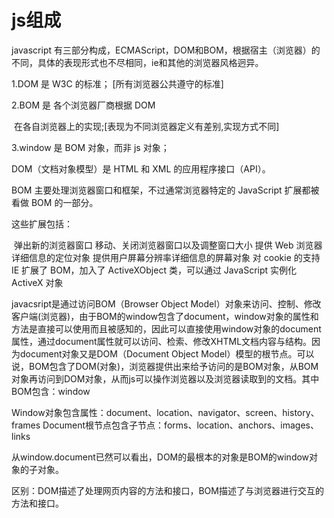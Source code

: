 # js组成

javascript 有三部分构成，ECMAScript，DOM和BOM，根据宿主（浏览器）的不同，具体的表现形式也不尽相同，ie和其他的浏览器风格迥异。

1.DOM 是 W3C 的标准； [所有浏览器公共遵守的标准]

2.BOM 是 各个浏览器厂商根据 DOM

​	在各自浏览器上的实现;[表现为不同浏览器定义有差别,实现方式不同]

3.window 是 BOM 对象，而非 js 对象；





DOM（文档对象模型）是 HTML 和 XML 的应用程序接口（API）。

BOM 主要处理浏览器窗口和框架，不过通常浏览器特定的 JavaScript 扩展都被看做 BOM 的一部分。

这些扩展包括：

​	弹出新的浏览器窗口 移动、关闭浏览器窗口以及调整窗口大小 提供 Web 浏览器详细信息的定位对象 提供用户屏幕分辨率详细信息的屏幕对象 对 cookie 的支持 	IE 扩展了 BOM，加入了 ActiveXObject 类，可以通过 JavaScript 实例化 ActiveX 对象

javacsript是通过访问BOM（Browser Object Model）对象来访问、控制、修改客户端(浏览器)，由于BOM的window包含了document，window对象的属性和方法是直接可以使用而且被感知的，因此可以直接使用window对象的document属性，通过document属性就可以访问、检索、修改XHTML文档内容与结构。因为document对象又是DOM（Document Object Model）模型的根节点。可以说，BOM包含了DOM(对象)，浏览器提供出来给予访问的是BOM对象，从BOM对象再访问到DOM对象，从而js可以操作浏览器以及浏览器读取到的文档。其中BOM包含：window

Window对象包含属性：document、location、navigator、screen、history、frames Document根节点包含子节点：forms、location、anchors、images、links

从window.document已然可以看出，DOM的最根本的对象是BOM的window对象的子对象。

区别：DOM描述了处理网页内容的方法和接口，BOM描述了与浏览器进行交互的方法和接口。